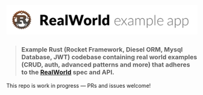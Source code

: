 # ![Rust Example App](logo.png)

> ### Example Rust (Rocket Framework, Diesel ORM, Mysql Database, JWT) codebase containing real world examples (CRUD, auth, advanced patterns and more) that adheres to the [RealWorld](https://github.com/gothinkster/realworld-example-apps) spec and API.

This repo is work in progress — PRs and issues welcome!
